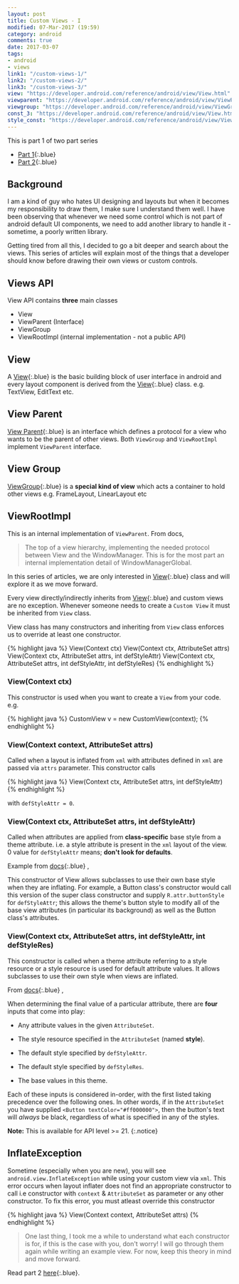 ```yaml
---
layout: post
title: Custom Views - I
modified: 07-Mar-2017 (19:59)
category: android
comments: true
date: 2017-03-07
tags:
- android
- views
link1: "/custom-views-1/"
link2: "/custom-views-2/"
link3: "/custom-views-3/"
view: "https://developer.android.com/reference/android/view/View.html"
viewparent: "https://developer.android.com/reference/android/view/ViewParent.html"
viewgroup: "https://developer.android.com/reference/android/view/ViewGroup.html"
const_3: "https://developer.android.com/reference/android/view/View.html#View(android.content.Context, android.util.AttributeSet, int)"
style_const: "https://developer.android.com/reference/android/view/View.html#View(android.content.Context, android.util.AttributeSet, int, int)"
---
```


This is part 1 of two part series

- [Part 1]({{site.url}}{{page.link1}}){:.blue}
- [Part 2]({{site.url}}{{page.link2}}){:.blue}



## Background

I am a kind of guy who hates UI designing and layouts but when it becomes my responsibility to draw them, I make sure I understand them well. I
have been observing that whenever we need some control which is not part of android default UI components, we need to add another
library to handle it - sometime, a poorly written library.

Getting tired from all this, I decided to go a bit deeper and search about the views. This series of articles will explain most of the things that
a developer should know before drawing their own views or custom controls.

## Views API

View API contains **three** main classes

- View
- ViewParent (Interface)
- ViewGroup
- ViewRootImpl (internal implementation - not a public API)

## View

A [View]({{page.view}}){:.blue} is the basic building block of user interface in android and every layout component is derived from the
[View]({{page.view}}){:.blue} class. e.g. TextView, EditText etc.

## View Parent

[View Parent]({{page.viewparent}}){:.blue} is an interface which defines a protocol for a view who wants to be the parent of other views. Both
`ViewGroup` and `ViewRootImpl` implement `ViewParent` interface.

## View Group

[ViewGroup]({{page.viewgroup}}){:.blue} is a **special kind of view** which acts a container to hold other views e.g. FrameLayout, LinearLayout etc

## ViewRootImpl

This is an internal implementation of `ViewParent`. From docs,

> The top of a view hierarchy, implementing the needed protocol between View
> and the WindowManager. This is for the most part an internal implementation
> detail of WindowManagerGlobal.

In this series of articles, we are only interested in [View]({{page.view}}){:.blue} class and will explore it as we move forward.

Every view directly/indirectly inherits from [View]({{page.view}}){:.blue} and custom views are no exception. Whenever someone needs to
create a `Custom View` it must be inherited from `View` class.

View class has many constructors and inheriting from `View` class enforces us to override at least one constructor.

{% highlight java %}
 View(Context ctx)
 View(Context ctx, AttributeSet attrs)
 View(Context ctx, AttributeSet attrs, int defStyleAttr)
 View(Context ctx, AttributeSet attrs, int defStyleAttr, int defStyleRes)
{% endhighlight %}

### View(Context ctx)

This constructor is used when you want to create a `View` from your code. e.g.

{% highlight java %}
    CustomView v = new CustomView(context);
{% endhighlight %}

###  View(Context context, AttributeSet attrs)

Called when a layout is inflated from `xml` with attributes defined in `xml` are passed via `attrs` parameter. This constructor calls

{% highlight java %}
 View(Context ctx, AttributeSet attrs, int defStyleAttr)
{% endhighlight %}

with `defStyleAttr = 0`.

### View(Context ctx, AttributeSet attrs, int defStyleAttr)

Called when attributes are applied from **class-specific** base style from a theme attribute. i.e. a style attribute is present in the `xml`
layout of the view. 0 value for `defStyleAttr` means; **don't look for defaults**.

Example from [docs]({{page.const_3}}){:.blue} ,

This constructor of View allows subclasses to use their own base style when they are inflating. For example, a Button class's
constructor would call this version of the super class constructor and  supply `R.attr.buttonStyle` for `defStyleAttr`; this
allows the theme's button style to modify all of the base view attributes (in particular its background) as well as the Button class's attributes.

### View(Context ctx, AttributeSet attrs, int defStyleAttr, int defStyleRes)

This constructor is called when a theme attribute referring to a style resource or a style resource is used for default attribute values. It
allows subclasses to use their own style when views are inflated.

From [docs]({{page.style_const}}){:.blue} ,

When determining the final value of a particular attribute, there are **four** inputs that come into play:

- Any attribute values in the given `AttributeSet`.

- The style resource specified in the `AttributeSet` (named **style**).

- The default style specified by `defStyleAttr`.

- The default style specified by `defStyleRes`.

- The base values in this theme.

Each of these inputs is considered in-order, with the first listed taking precedence over the following ones. In other words,
if in the `AttributeSet` you have supplied `<Button textColor="#ff000000">`, then the button's text will <em>always</em>
be black, regardless of what is specified in any of the styles.

**Note:** This is available for API level >= 21.
{:.notice}

##  InflateException

Sometime (especially when you are new), you will see `android.view.InflateException` while using your custom view via `xml`. This error occurs when 
layout inflater does not find an appropriate constructor to call i.e constructor with `context` & `AttributeSet` as parameter or any other constructor. To fix this error, you must atleast override this constructor

{% highlight java %}
View(Context context, AttributeSet attrs)
{% endhighlight %}


> One last thing, I took me a while to understand what each constructor is for, if this is the case with you, don't worry! I will go through them 
> again while writing an example view. For now, keep this theory in mind and move forward.

Read part 2 [here]({{site.url}}{{page.link2}}){:.blue}.